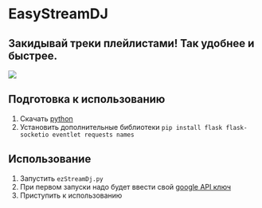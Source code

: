 # EasyStreamDJ
Закидывай треки плейлистами! Так удобнее и быстрее.
---
![](https://image.prntscr.com/image/9hhdgqcwTqyFymP-t1BaXA.png)

## Подготовка к использованию
1. Скачать [python](https://www.python.org/downloads/)
2. Установить дополнительные библиотеки `pip install flask flask-socketio eventlet requests names`

## Использование
1. Запустить `ezStreamDj.py`
2. При первом запуски надо будет ввести свой [google API ключ](https://developers.google.com/youtube/registering_an_application)
3. Приступить к использованию
